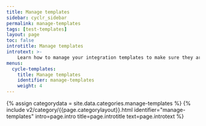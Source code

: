```yaml
---
title: Manage templates
sidebar: cyclr_sidebar
permalink: manage-templates
tags: [test-templates]
layout: page
toc: false
introtitle: Manage templates
introtext: >-
    Learn how to manage your integration templates to make sure they are up to date and performing well.
menus:
  cycle-templates: 
    title: Manage templates
    identifier: manage-templates
    weight: 4
---
```

{% assign categorydata = site.data.categories.manage-templates %}
{% include v2/category/{{page.categorylayout}}.html identifier="manage-templates" intro=page.intro title=page.introtitle text=page.introtext %}
